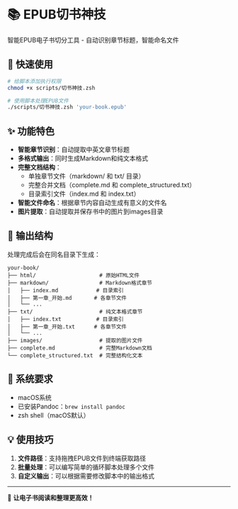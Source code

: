 # 📚 EPUB切书神技

智能EPUB电子书切分工具 - 自动识别章节标题，智能命名文件

## 🚀 快速使用

```bash
# 给脚本添加执行权限
chmod +x scripts/切书神技.zsh

# 使用脚本处理EPUB文件
./scripts/切书神技.zsh 'your-book.epub'
```

## ✨ 功能特色

- **智能章节识别**：自动提取中英文章节标题
- **多格式输出**：同时生成Markdown和纯文本格式
- **完整文档结构**：
  - 单独章节文件（markdown/ 和 txt/ 目录）
  - 完整合并文档（complete.md 和 complete_structured.txt）
  - 目录索引文件（index.md 和 index.txt）
- **智能文件命名**：根据章节内容自动生成有意义的文件名
- **图片提取**：自动提取并保存书中的图片到images目录

## 📁 输出结构

处理完成后会在同名目录下生成：

```
your-book/
├── html/                    # 原始HTML文件
├── markdown/                # Markdown格式章节
│   ├── index.md            # 目录索引
│   ├── 第一章_开始.md       # 各章节文件
│   └── ...
├── txt/                     # 纯文本格式章节
│   ├── index.txt           # 目录索引
│   ├── 第一章_开始.txt      # 各章节文件
│   └── ...
├── images/                  # 提取的图片文件
├── complete.md              # 完整Markdown文档
└── complete_structured.txt  # 完整结构化文本
```

## 🔧 系统要求

- macOS系统
- 已安装Pandoc：`brew install pandoc`
- zsh shell（macOS默认）

## 💡 使用技巧

1. **文件路径**：支持拖拽EPUB文件到终端获取路径
2. **批量处理**：可以编写简单的循环脚本处理多个文件
3. **自定义输出**：可以根据需要修改脚本中的输出格式

---

🎯 **让电子书阅读和整理更高效！**
